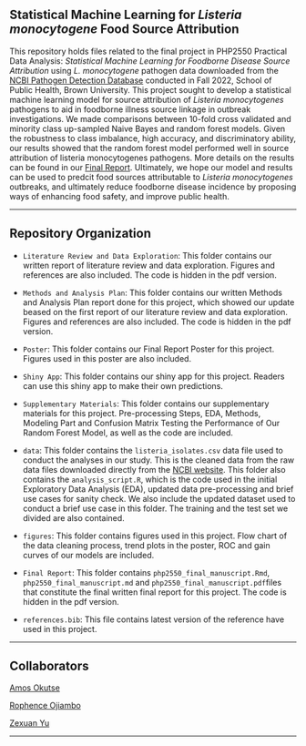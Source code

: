 ## Statistical Machine Learning for *Listeria monocytogene* Food Source Attribution

This repository holds files related to the final project in PHP2550 Practical Data Analysis: *Statistical Machine Learning for Foodborne Disease Source Attribution* using *L. monocytogene* pathogen data downloaded from the [NCBI Pathogen Detection Database](https://www.ncbi.nlm.nih.gov/pathogens/) conducted in Fall 2022, School of Public Health, Brown University. This project sought to develop a statistical machine learning model for source attribution of *Listeria monocytogenes* pathogens to aid in foodborne illness source linkage in outbreak investigations. We made comparisons between 10-fold cross validated and minority class up-sampled Naive Bayes and random forest models. Given the robustness to class imbalance, high accuracy, and discriminatory ability, our results showed that the random forest model performed well in source attribution of listeria monocytogenes pathogens. More details on the results can be found in our [Final Report](https://github.com/okutse/foodborne_diseases/blob/main/Final%20Report/php2550_final_manuscript.pdf). Ultimately, we hope our model and results can be used to predcit food sources attributable to *Listeria monocytogenes* outbreaks, and ultimately reduce foodborne disease incidence by proposing ways of enhancing food safety, and improve public health. 

------------------------------------------------------------

## Repository Organization 

- `Literature Review and Data Exploration`: This folder contains our written report of literature review and data exploration. Figures and references are also included. The code is hidden in the pdf version. 

- `Methods and Analysis Plan`: This folder contains our written Methods and Analysis Plan report done for this project, which showed our update beased on the first report of our literature review and data exploration. Figures and references are also included. The code is hidden in the pdf version. 

- `Poster`: This folder contains our Final Report Poster for this project. Figures used in this poster are also included.

- `Shiny App`:  This folder contains our shiny app for this project. Readers can use this shiny app to make their own predictions.

- `Supplementary Materials`: This folder contains our supplementary materials for this project. Pre-processing Steps, EDA, Methods, Modeling Part and Confusion Matrix Testing the Performance of Our Random Forest Model, as well as the code are included.

- `data`: This folder contains the `listeria_isolates.csv` data file used to conduct the analyses in our study. This is the cleaned data from the raw data files downloaded directly from the [NCBI website](https://www.ncbi.nlm.nih.gov/pathogens/). This folder also contains the `analysis_script.R`, which is the code used in the initial Exploratory Data Analysis (EDA), updated data pre-processing and brief use cases for sanity check. We also include the updated dataset used to conduct a brief use case in this folder. The training and the test set we divided are also contained.

- `figures`: This folder contains figures used in this project. Flow chart of the data cleaning process, trend plots in the poster, ROC and gain curves of our models are included.

- `Final Report`: This folder contains `php2550_final_manuscript.Rmd`, `php2550_final_manuscript.md` and `php2550_final_manuscript.pdf`files that constitute the final written final report for this project. The code is hidden in the pdf version. 

- `references.bib`: This file contains latest version of the reference have used in this project.


-------------------------------------------------------------
## Collaborators

[Amos Okutse](https://github.com/okutse)

[Rophence Ojiambo](https://github.com/rophenceojiambo)

[Zexuan Yu](https://github.com/ZXY57)

-------------------------------------------------------------
